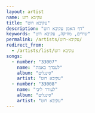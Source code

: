 ```yaml
---
layout: artist
name: עקיבא רוט
title: "עקיבא רוט"
description: "דף האמן עקיבא רוט"
keywords: "שירים, מוזיקה, עקיבא רוט"
permalink: /artists/עקיבא-רוט/
redirect_from:
  - /artists/list/עקיבא רוט
songs:
  - number: "33007"
    name: "לעבדך באמת"
    album: "סינגלים"
    artist: "עקיבא רוט"
  - number: "33008"
    name: "לעורר ליבי"
    album: "סינגלים"
    artist: "עקיבא רוט"
---
```

